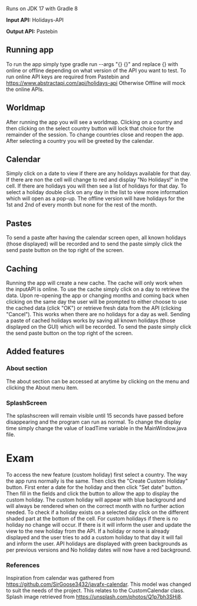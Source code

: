 Runs on JDK 17 with Gradle 8

**Input API:** Holidays-API

**Output API:** Pastebin

## Running app
 To run the app simply type gradle run --args "{} {}" and replace {} with online or offline depending on what version of the API you want to test.
 To run online API keys are required from Pastebin and https://www.abstractapi.com/api/holidays-api
 Otherwise Offline will mock the online APIs.
 
## Worldmap
After running the app you will see a worldmap. Clicking on a country and then clicking on the select country button will lock that choice for the remainder of the session.
To change countries close and reopen the app. After selecting a country you will be greeted by the calendar.

## Calendar
Simply click on a date to view if there are any holidays available for that day. If there are non the cell will change to red and display "No Holidays!" in the cell. If there are holidays you will then see a list of holidays for that day.
To select a holiday double click on any day in the list to view more information which will open as a pop-up. The offline version will have holidays for the 1st and 2nd of every month but none for the rest of the month.

## Pastes
To send a paste after having the calendar screen open, all known holidays (those displayed) will be recorded and to send the paste simply click the send paste button on the top right of the screen.

## Caching
Running the app will create a new cache. The cache will only work when the inputAPI is online. To use the cache simply click on a day to retrieve the data. Upon re-opening the app or changing months
and coming back when clicking on the same day the user will be prompted to either choose to use the cached data (click "OK") or retrieve fresh data from the API
(clicking "Cancel"). This works when there are no holidays for a day as well. Sending a paste of cached holidays works by saving all known holidays (those displayed on the GUI) which will be recorded. To send the paste simply click the send paste button on the top right of the screen.

## Added features
### About section
The about section can be accessed at anytime by clicking on the menu and clicking the About menu item.

### SplashScreen
The splashscreen will remain visible until 15 seconds have passed before disappearing and the program can run as normal. To change the display time simply change the value of loadTime variable in the MainWindow.java file.

# Exam
To access the new feature (custom holiday) first select a country. The way the app runs normally is the same. Then click the "Create Custom Holiday" button.
First enter a date for the holiday and then click "Set date" button. Then fill in the fields and click the button to allow the app to display the custom holiday.
The custom holiday will appear with blue background and will always be rendered when on the correct month with no further action needed. To check if a holiday exists on a selected day click on the different shaded part at the bottom of the cell.
For custom holidays if there is no holiday no change will occur. If there is it will inform the user and update the view to the new holiday from the API. If a holiday or none is already displayed and the user tries to add a custom holiday to that day it will fail and inform the user.
API holidays are displayed with green backgrounds as per previous versions and No holiday dates will now have a red background.

### References
Inspiration from calendar was gathered from https://github.com/SirGoose3432/javafx-calendar. This model was changed to suit the needs of the project. This relates to the CustomCalendar class.
Splash image retrieved from https://unsplash.com/photos/Q1p7bh3SHj8.

